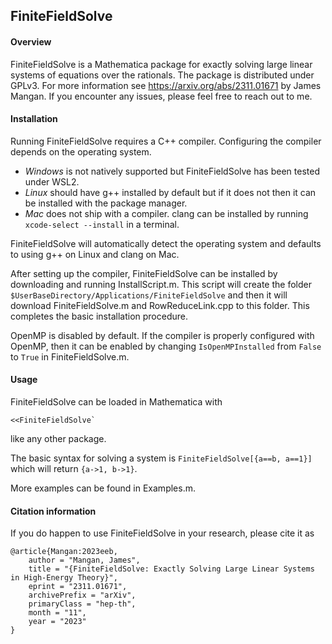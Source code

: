 ## FiniteFieldSolve

#### Overview
FiniteFieldSolve is a Mathematica package for exactly solving large linear systems of equations over the rationals.  The package is distributed under GPLv3.  For more information see <https://arxiv.org/abs/2311.01671> by James Mangan.  If you encounter any issues, please feel free to reach out to me.

#### Installation
Running FiniteFieldSolve requires a C++ compiler.  Configuring the compiler depends on the operating system.
- *Windows* is not natively supported but FiniteFieldSolve has been tested under WSL2.
- *Linux* should have g++ installed by default but if it does not then it can be installed with the package manager.
- *Mac* does not ship with a compiler.  clang can be installed by running `xcode-select --install` in a terminal.

FiniteFieldSolve will automatically detect the operating system and defaults to using g++ on Linux and clang on Mac.

After setting up the compiler, FiniteFieldSolve can be installed by downloading and running InstallScript.m.  This script will create the folder `$UserBaseDirectory/Applications/FiniteFieldSolve` and then it will download FiniteFieldSolve.m and RowReduceLink.cpp to this folder.  This completes the basic installation procedure.

OpenMP is disabled by default.  If the compiler is properly configured with OpenMP, then it can be enabled by changing `IsOpenMPInstalled` from `False` to `True` in FiniteFieldSolve.m.

#### Usage

FiniteFieldSolve can be loaded in Mathematica with
```
<<FiniteFieldSolve`
```
like any other package.

The basic syntax for solving a system is `FiniteFieldSolve[{a==b, a==1}]` which will return `{a->1, b->1}`.

More examples can be found in Examples.m.

#### Citation information

If you do happen to use FiniteFieldSolve in your research, please cite it as
```
@article{Mangan:2023eeb,
    author = "Mangan, James",
    title = "{FiniteFieldSolve: Exactly Solving Large Linear Systems in High-Energy Theory}",
    eprint = "2311.01671",
    archivePrefix = "arXiv",
    primaryClass = "hep-th",
    month = "11",
    year = "2023"
}
```
